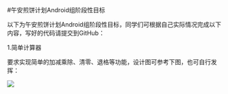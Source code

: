 #午安煎饼计划Android组阶段性目标

以下为午安煎饼计划Android组阶段性目标，同学们可根据自己实际情况完成以下内容，写好的代码请提交到GitHub：

1.简单计算器

要求实现简单的加减乘除、清零、退格等功能，设计图可参考下图，也可自行发挥：

![](https://raw.githubusercontent.com/wuanlife/Jianbing_Wiki/master/image/android_1.png)
